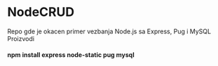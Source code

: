 # NodeCRUD
Repo gde je okacen primer vezbanja Node.js sa Express, Pug i MySQL
Proizvodi
#### npm install express node-static pug mysql
